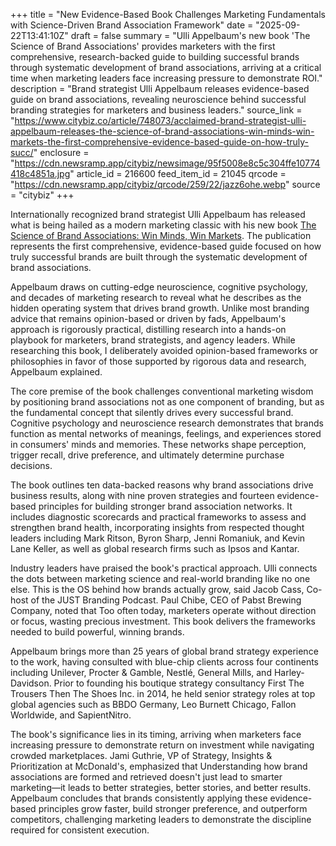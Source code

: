 +++
title = "New Evidence-Based Book Challenges Marketing Fundamentals with Science-Driven Brand Association Framework"
date = "2025-09-22T13:41:10Z"
draft = false
summary = "Ulli Appelbaum's new book 'The Science of Brand Associations' provides marketers with the first comprehensive, research-backed guide to building successful brands through systematic development of brand associations, arriving at a critical time when marketing leaders face increasing pressure to demonstrate ROI."
description = "Brand strategist Ulli Appelbaum releases evidence-based guide on brand associations, revealing neuroscience behind successful branding strategies for marketers and business leaders."
source_link = "https://www.citybiz.co/article/748073/acclaimed-brand-strategist-ulli-appelbaum-releases-the-science-of-brand-associations-win-minds-win-markets-the-first-comprehensive-evidence-based-guide-on-how-truly-succ/"
enclosure = "https://cdn.newsramp.app/citybiz/newsimage/95f5008e8c5c304ffe10774418c4851a.jpg"
article_id = 216600
feed_item_id = 21045
qrcode = "https://cdn.newsramp.app/citybiz/qrcode/259/22/jazz6ohe.webp"
source = "citybiz"
+++

<p>Internationally recognized brand strategist Ulli Appelbaum has released what is being hailed as a modern marketing classic with his new book <a href="https://www.amazon.com/Science-Brand-Associations-Minds-Markets/dp/1234567890" rel="nofollow" target="_blank">The Science of Brand Associations: Win Minds, Win Markets</a>. The publication represents the first comprehensive, evidence-based guide focused on how truly successful brands are built through the systematic development of brand associations.</p><p>Appelbaum draws on cutting-edge neuroscience, cognitive psychology, and decades of marketing research to reveal what he describes as the hidden operating system that drives brand growth. Unlike most branding advice that remains opinion-based or driven by fads, Appelbaum's approach is rigorously practical, distilling research into a hands-on playbook for marketers, brand strategists, and agency leaders. While researching this book, I deliberately avoided opinion-based frameworks or philosophies in favor of those supported by rigorous data and research, Appelbaum explained.</p><p>The core premise of the book challenges conventional marketing wisdom by positioning brand associations not as one component of branding, but as the fundamental concept that silently drives every successful brand. Cognitive psychology and neuroscience research demonstrates that brands function as mental networks of meanings, feelings, and experiences stored in consumers' minds and memories. These networks shape perception, trigger recall, drive preference, and ultimately determine purchase decisions.</p><p>The book outlines ten data-backed reasons why brand associations drive business results, along with nine proven strategies and fourteen evidence-based principles for building stronger brand association networks. It includes diagnostic scorecards and practical frameworks to assess and strengthen brand health, incorporating insights from respected thought leaders including Mark Ritson, Byron Sharp, Jenni Romaniuk, and Kevin Lane Keller, as well as global research firms such as Ipsos and Kantar.</p><p>Industry leaders have praised the book's practical approach. Ulli connects the dots between marketing science and real-world branding like no one else. This is the OS behind how brands actually grow, said Jacob Cass, Co-host of the JUST Branding Podcast. Paul Chibe, CEO of Pabst Brewing Company, noted that Too often today, marketers operate without direction or focus, wasting precious investment. This book delivers the frameworks needed to build powerful, winning brands.</p><p>Appelbaum brings more than 25 years of global brand strategy experience to the work, having consulted with blue-chip clients across four continents including Unilever, Procter & Gamble, Nestlé, General Mills, and Harley-Davidson. Prior to founding his boutique strategy consultancy First The Trousers Then The Shoes Inc. in 2014, he held senior strategy roles at top global agencies such as BBDO Germany, Leo Burnett Chicago, Fallon Worldwide, and SapientNitro.</p><p>The book's significance lies in its timing, arriving when marketers face increasing pressure to demonstrate return on investment while navigating crowded marketplaces. Jami Guthrie, VP of Strategy, Insights & Prioritization at McDonald's, emphasized that Understanding how brand associations are formed and retrieved doesn't just lead to smarter marketing—it leads to better strategies, better stories, and better results. Appelbaum concludes that brands consistently applying these evidence-based principles grow faster, build stronger preference, and outperform competitors, challenging marketing leaders to demonstrate the discipline required for consistent execution.</p>